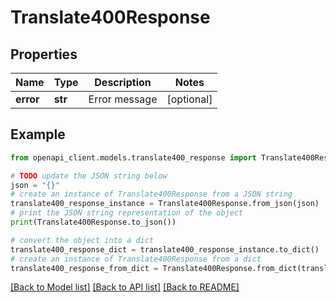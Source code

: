 # Translate400Response


## Properties

Name | Type | Description | Notes
------------ | ------------- | ------------- | -------------
**error** | **str** | Error message | [optional] 

## Example

```python
from openapi_client.models.translate400_response import Translate400Response

# TODO update the JSON string below
json = "{}"
# create an instance of Translate400Response from a JSON string
translate400_response_instance = Translate400Response.from_json(json)
# print the JSON string representation of the object
print(Translate400Response.to_json())

# convert the object into a dict
translate400_response_dict = translate400_response_instance.to_dict()
# create an instance of Translate400Response from a dict
translate400_response_from_dict = Translate400Response.from_dict(translate400_response_dict)
```
[[Back to Model list]](../README.md#documentation-for-models) [[Back to API list]](../README.md#documentation-for-api-endpoints) [[Back to README]](../README.md)


